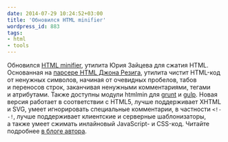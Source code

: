 ```yaml
---
date: 2014-07-29 10:24:52+03:00
title: 'Обновился HTML minifier'
wordpress_id: 883
tags:
- html
- tools
---
```


Обновился [HTML minifier](http://kangax.github.io/html-minifier/), утилита Юрия Зайцева для сжатия HTML. Основанная на [парсере HTML Джона Резига](http://ejohn.org/blog/pure-javascript-html-parser/), утилита чистит HTML-код от ненужных символов, начиная от очевидных пробелов, табов и переносов строк, заканчивая ненужными комментариями, тегами и атрибутами. Также доступны модули htmlmin для [grunt](https://github.com/gruntjs/grunt-contrib-htmlmin) и [gulp](https://github.com/jonschlinkert/gulp-htmlmin). Новая версия работает в соответствии с HTML5, лучше поддерживает XHTML и SVG, умеет игнорировать специальные комментарии, в частности `<!--!`, лучше поддерживает клиентские и серверные шаблонизаторы, а также умеет сжимать инлайновый JavaScript- и CSS-код. Читайте подробнее [в блоге автора](http://perfectionkills.com/html-minifier-revisited/).
